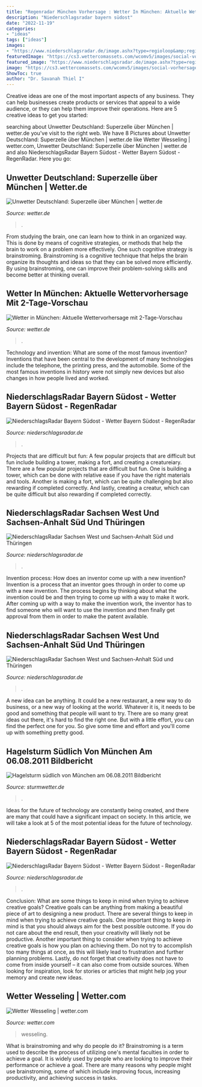 ```yaml
---
title: "Regenradar München Vorhersage : Wetter In München: Aktuelle Wettervorhersage Mit 2-tage-vorschau"
description: "Niederschlagsradar bayern südost"
date: "2022-11-19"
categories:
- "ideas"
tags: ["ideas"]
images:
- "https://www.niederschlagsradar.de/image.ashx?type=regioloop&amp;regio=erf&amp;j=&amp;m=&amp;d=&amp;mi=&amp;uhr=&amp;bliksem=0&amp;voor=&amp;srt=loop1stunde&amp;tijdid=20208182254"
featuredImage: "https://cs3.wettercomassets.com/wcomv5/images/social-vorhersage.png?201805300941"
featured_image: "https://www.niederschlagsradar.de/image.ashx?type=regioloop&amp;regio=erf&amp;j=&amp;m=&amp;d=&amp;mi=&amp;uhr=&amp;bliksem=0&amp;voor=&amp;srt=loop1stunde&amp;tijdid=20204121533"
image: "https://cs3.wettercomassets.com/wcomv5/images/social-vorhersage.png?201805300941"
ShowToc: true
author: "Dr. Savanah Thiel I"
---
```



Creative ideas are one of the most important aspects of any business. They can help businesses create products or services that appeal to a wide audience, or they can help them improve their operations. Here are 5 creative ideas to get you started: 

	

		
searching about Unwetter Deutschland: Superzelle über München | wetter.de you've visit to the right web. We have 8 Pictures about Unwetter Deutschland: Superzelle über München | wetter.de like Wetter Wesseling | wetter.com, Unwetter Deutschland: Superzelle über München | wetter.de and also NiederschlagsRadar Bayern Südost - Wetter Bayern Südost - RegenRadar. Here you go:
		
    
## Unwetter Deutschland: Superzelle über München | Wetter.de

<img loading=lazy src="https://aiswetter-a.akamaihd.net/masters/1432339/1200x675/gruselige-wolkenformationen.jpg" onerror="this.onerror=null;this.src='https://tse1.mm.bing.net/th?id=OIP.JyCs-H7xN3I6QflptNEj0wHaEL&amp;pid=15.1';" alt="Unwetter Deutschland: Superzelle über München | wetter.de">

_Source: wetter.de_

>. 

	

From studying the brain, one can learn how to think in an organized way. This is done by means of cognitive strategies, or methods that help the brain to work on a problem more effectively. One such cognitive strategy is brainstroming. Brainstroming is a cognitive technique that helps the brain organize its thoughts and ideas so that they can be solved more efficiently. By using brainstroming, one can improve their problem-solving skills and become better at thinking overall.

    
## Wetter In München: Aktuelle Wettervorhersage Mit 2-Tage-Vorschau

<img loading=lazy src="https://aiswetter-a.akamaihd.net/masters/878428/auch-am-olympiapark-in-muenchen-lassen-sich-erste-vorboten-des-fruehlings-entdecken.jpg" onerror="this.onerror=null;this.src='https://tse3.mm.bing.net/th?id=OIP.zKsU_HrMkyulgaLLZpBqxQHaEK&amp;pid=15.1';" alt="Wetter in München: Aktuelle Wettervorhersage mit 2-Tage-Vorschau">

_Source: wetter.de_

>. 

	

Technology and invention: What are some of the most famous invention?
Inventions that have been central to the development of many technologies include the telephone, the printing press, and the automobile. Some of the most famous inventions in history were not simply new devices but also changes in how people lived and worked.

    
## NiederschlagsRadar Bayern Südost - Wetter Bayern Südost - RegenRadar

<img loading=lazy src="https://www.niederschlagsradar.de/image.ashx?type=regioloop&amp;regio=mun&amp;j=-3&amp;m=&amp;d=&amp;mi=&amp;uhr=&amp;bliksem=0&amp;voor=&amp;srt=loop1stunde&amp;tijdid=2020621453" onerror="this.onerror=null;this.src='https://tse2.mm.bing.net/th?id=OIP.A30wxB0ACINhKUzGPi_i6AHaG5&amp;pid=15.1';" alt="NiederschlagsRadar Bayern Südost - Wetter Bayern Südost - RegenRadar">

_Source: niederschlagsradar.de_

>. 

	

Projects that are difficult but fun: A few popular projects that are difficult but fun include building a tower, making a fort, and creating a creatureiary.
There are a few popular projects that are difficult but fun. One is building a tower, which can be done with relative ease if you have the right materials and tools. Another is making a fort, which can be quite challenging but also rewarding if completed correctly. And lastly, creating a creatur, which can be quite difficult but also rewarding if completed correctly.

    
## NiederschlagsRadar Sachsen West Und Sachsen-Anhalt Süd Und Thüringen

<img loading=lazy src="https://www.niederschlagsradar.de/image.ashx?type=regioloop&amp;regio=erf&amp;j=&amp;m=&amp;d=&amp;mi=&amp;uhr=&amp;bliksem=0&amp;voor=&amp;srt=loop1stunde&amp;tijdid=20208182254" onerror="this.onerror=null;this.src='https://tse1.mm.bing.net/th?id=OIP.7vGSB3yq65pRT5Brl1g3rwHaG5&amp;pid=15.1';" alt="NiederschlagsRadar Sachsen West und Sachsen-Anhalt Süd und Thüringen">

_Source: niederschlagsradar.de_

>. 

	

Invention process: How does an inventor come up with a new invention?
Invention is a process that an inventor goes through in order to come up with a new invention. The process begins by thinking about what the invention could be and then trying to come up with a way to make it work. After coming up with a way to make the invention work, the inventor has to find someone who will want to use the invention and then finally get approval from them in order to make the patent available.

    
## NiederschlagsRadar Sachsen West Und Sachsen-Anhalt Süd Und Thüringen

<img loading=lazy src="https://www.niederschlagsradar.de/image.ashx?type=regioloop&amp;regio=erf&amp;j=&amp;m=&amp;d=&amp;mi=&amp;uhr=&amp;bliksem=0&amp;voor=&amp;srt=loop1stunde&amp;tijdid=20204121533" onerror="this.onerror=null;this.src='https://tse3.mm.bing.net/th?id=OIP.3jqOg3Z55voA99mvyd7k3gHaG5&amp;pid=15.1';" alt="NiederschlagsRadar Sachsen West und Sachsen-Anhalt Süd und Thüringen">

_Source: niederschlagsradar.de_

>. 

	

A new idea can be anything. It could be a new restaurant, a new way to do business, or a new way of looking at the world. Whatever it is, it needs to be good and something that people will want to try. There are so many great ideas out there, it's hard to find the right one. But with a little effort, you can find the perfect one for you. So give some time and effort and you'll come up with something pretty good.

    
## Hagelsturm Südlich Von München Am 06.08.2011 Bildbericht

<img loading=lazy src="http://www.sturmwetter.de/bilder/060811_4a.jpg" onerror="this.onerror=null;this.src='https://tse4.mm.bing.net/th?id=OIP.lTofxW3ADKyHuBUMQlqrkwHaE8&amp;pid=15.1';" alt="Hagelsturm südlich von München am 06.08.2011 Bildbericht">

_Source: sturmwetter.de_

>. 

	

Ideas for the future of technology are constantly being created, and there are many that could have a significant impact on society. In this article, we will take a look at 5 of the most potential ideas for the future of technology.

    
## NiederschlagsRadar Bayern Südost - Wetter Bayern Südost - RegenRadar

<img loading=lazy src="http://www.niederschlagsradar.de/image.ashx?type=regioloop&amp;regio=mun&amp;j=&amp;m=&amp;d=&amp;mi=&amp;uhr=&amp;bliksem=0&amp;voor=&amp;srt=loop1stunde&amp;tijdid=20169301531" onerror="this.onerror=null;this.src='https://tse1.mm.bing.net/th?id=OIP.HlmzQHqYTbjp7HhNvIBGagHaG5&amp;pid=15.1';" alt="NiederschlagsRadar Bayern Südost - Wetter Bayern Südost - RegenRadar">

_Source: niederschlagsradar.de_

>. 

	

Conclusion: What are some things to keep in mind when trying to achieve creative goals?
Creative goals can be anything from making a beautiful piece of art to designing a new product. There are several things to keep in mind when trying to achieve creative goals. One important thing to keep in mind is that you should always aim for the best possible outcome. If you do not care about the end result, then your creativity will likely not be productive. Another important thing to consider when trying to achieve creative goals is how you plan on achieving them. Do not try to accomplish too many things at once, as this will likely lead to frustration and further planning problems. Lastly, do not forget that creativity does not have to come from inside yourself – it can also come from outside sources. When looking for inspiration, look for stories or articles that might help jog your memory and create new ideas.

    
## Wetter Wesseling | Wetter.com

<img loading=lazy src="https://cs3.wettercomassets.com/wcomv5/images/social-vorhersage.png?201805300941" onerror="this.onerror=null;this.src='https://tse4.mm.bing.net/th?id=OIP.-KLtQ4TY7oHBpb0sSZ46ZAHaD4&amp;pid=15.1';" alt="Wetter Wesseling | wetter.com">

_Source: wetter.com_

>wesseling. 

	

What is brainstroming and why do people do it?
Brainstroming is a term used to describe the process of utilizing one's mental faculties in order to achieve a goal. It is widely used by people who are looking to improve their performance or achieve a goal. There are many reasons why people might use brainstroming, some of which include improving focus, increasing productivity, and achieving success in tasks.

